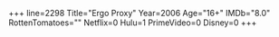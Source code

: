 +++
line=2298
Title="Ergo Proxy"
Year=2006
Age="16+"
IMDb="8.0"
RottenTomatoes=""
Netflix=0
Hulu=1
PrimeVideo=0
Disney=0
+++

